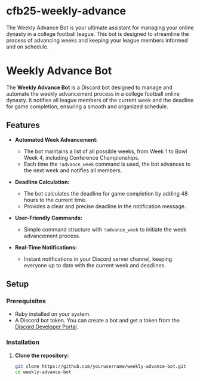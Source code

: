 # cfb25-weekly-advance
The Weekly Advance Bot is your ultimate assistant for managing your online dynasty in a college football league. This bot is designed to streamline the process of advancing weeks and keeping your league members informed and on schedule.

# Weekly Advance Bot

The **Weekly Advance Bot** is a Discord bot designed to manage and automate the weekly advancement process in a college football online dynasty. It notifies all league members of the current week and the deadline for game completion, ensuring a smooth and organized schedule.

## Features

- **Automated Week Advancement:**
  - The bot maintains a list of all possible weeks, from Week 1 to Bowl Week 4, including Conference Championships.
  - Each time the `!advance_week` command is used, the bot advances to the next week and notifies all members.

- **Deadline Calculation:**
  - The bot calculates the deadline for game completion by adding 48 hours to the current time.
  - Provides a clear and precise deadline in the notification message.

- **User-Friendly Commands:**
  - Simple command structure with `!advance_week` to initiate the week advancement process.

- **Real-Time Notifications:**
  - Instant notifications in your Discord server channel, keeping everyone up to date with the current week and deadlines.

## Setup

### Prerequisites
- Ruby installed on your system.
- A Discord bot token. You can create a bot and get a token from the [Discord Developer Portal](https://discord.com/developers/applications).

### Installation

1. **Clone the repository:**
   ```sh
   git clone https://github.com/yourusername/weekly-advance-bot.git
   cd weekly-advance-bot

